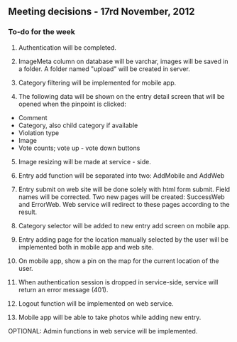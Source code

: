 ## Meeting decisions - 17rd November, 2012 ##

### To-do for the week ###

1. Authentication will be completed.

2. ImageMeta column on database will be varchar, images will be saved in a folder. A folder named "upload" will be created in server.

3. Category filtering will be implemented for mobile app.

4. The following data will be shown on the entry detail screen that will be opened when the pinpoint is clicked:
  * Comment
  * Category, also child category if available
  * Violation type
  * Image
  * Vote counts; vote up - vote down buttons

5. Image resizing will be made at service - side.

6. Entry add function will be separated into two: AddMobile and AddWeb

7. Entry submit on web site will be done solely with html form submit. Field names will be corrected. Two new pages will be created: SuccessWeb and ErrorWeb. Web service will redirect to these pages according to the result.

8. Category selector will be added to new entry add screen on mobile app.

9. Entry adding page for the location manually selected by the user will be implemented both in mobile app and web site.

10. On mobile app, show a pin on the map for the current location of the user.

11. When authentication session is dropped in service-side, service will return an error message (401).

12. Logout function will be implemented on web service.

13. Mobile app will be able to take photos while adding new entry.

OPTIONAL: Admin functions in web service will be implemented.